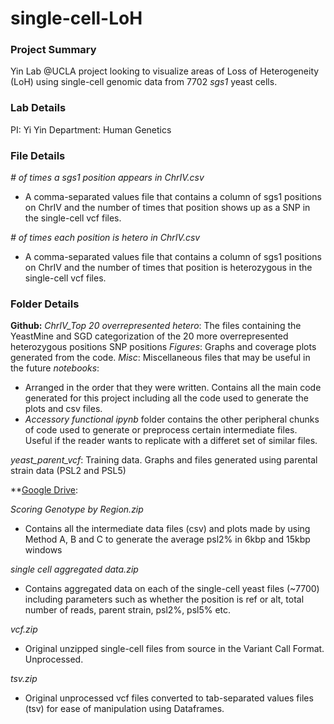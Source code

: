 # single-cell-LoH

### Project Summary
Yin Lab @UCLA project looking to visualize areas of Loss of Heterogeneity (LoH) using single-cell genomic data from 7702 *sgs1* yeast cells. 

### Lab Details
PI: Yi Yin 
Department: Human Genetics

### File Details

*\# of times a sgs1 position appears in ChrIV.csv*
- A comma-separated values file that contains a column of sgs1 positions on ChrIV and the number of times that position shows up as a SNP in the single-cell vcf files.

*\# of times each position is hetero in ChrIV.csv*
- A comma-separated values file that contains a column of sgs1 positions on ChrIV and the number of times that position is heterozygous in the single-cell vcf files.

### Folder Details

**Github:**
*ChrIV_Top 20 overrepresented hetero*: The files containing the YeastMine and SGD categorization of the 20 more overrepresented heterozygous positions SNP positions
*Figures*: Graphs and coverage plots generated from the code. 
*Misc*: Miscellaneous files that may be useful in the future
*notebooks*: 
- Arranged in the order that they were written. Contains all the main code generated for this project including all the code used to generate the plots and csv files.
- *Accessory functional ipynb* folder contains the other peripheral chunks of code used to generate or preprocess certain intermediate files. Useful if the reader wants to replicate with a differet set of similar files. 

*yeast_parent_vcf*: Training data. Graphs and files generated using parental strain data (PSL2 and PSL5)

**[Google Drive](https://drive.google.com/drive/folders/1HIl4nvqCt4sGISSIpqAPKxpuDF3zcnnY?usp=sharing):

*Scoring Genotype by Region.zip*
- Contains all the intermediate data files (csv) and plots made by using Method A, B and C to generate the average psl2% in 6kbp and 15kbp windows  

*single cell aggregated data.zip*
- Contains aggregated data on each of the single-cell yeast files (~7700) including parameters such as whether the position is ref or alt, total number of reads, parent strain, psl2%, psl5% etc. 

*vcf.zip*
- Original unzipped single-cell files from source in the Variant Call Format. Unprocessed.

*tsv.zip*
- Original unprocessed vcf files converted to tab-separated values files (tsv) for ease of manipulation using Dataframes.



